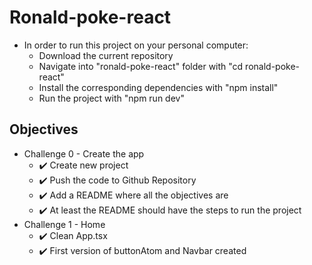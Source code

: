 # Ronald-poke-react
- In order to run this project on your personal computer:
  - Download the current repository
  - Navigate into "ronald-poke-react" folder with "cd ronald-poke-react"
  - Install the corresponding dependencies with "npm install"
  - Run the project with "npm run dev"
## Objectives
- Challenge 0 - Create the app
  - ✔️ Create new project
  - ✔️ Push the code to Github Repository
  - ✔️ Add a README where all the objectives are
  - ✔️ At least the README should have the steps to run the project
- Challenge 1 - Home
	- ✔️ Clean App.tsx
	- ✔️ First version of buttonAtom and Navbar created